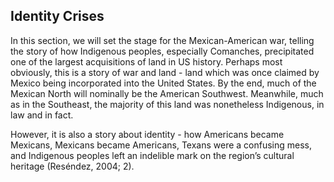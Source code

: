 ## Identity Crises

In this section, we will set the stage for the Mexican-American war, telling the story of how Indigenous peoples, especially Comanches, precipitated one of the largest acquisitions of land in US history. Perhaps most obviously, this is a story of war and land - land which was once claimed by Mexico being incorporated into the United States. By the end, much of the Mexican North will nominally be the American Southwest. Meanwhile, much as in the Southeast, the majority of this land was nonetheless Indigenous, in law and in fact.

However, it is also a story about identity - how Americans became Mexicans, Mexicans became Americans, Texans were a confusing mess, and Indigenous peoples left an indelible mark on the region’s cultural heritage (Reséndez, 2004; 2).
